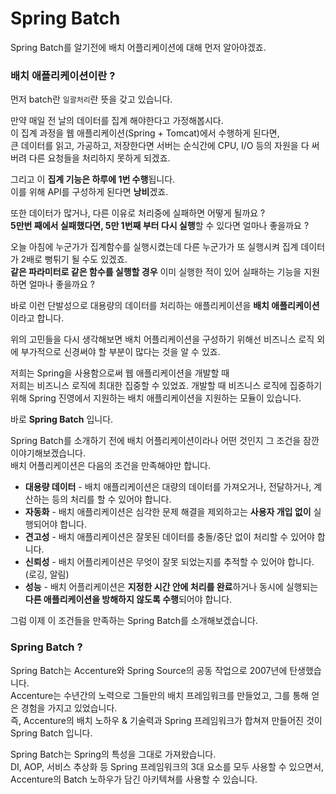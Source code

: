 # Spring Batch

Spring Batch를 알기전에 배치 어플리케이션에 대해 먼저 알아야겠죠.  

### 배치 애플리케이션이란 ?
먼저 batch란 `일괄처리`란 뜻을 갖고 있습니다.  

만약 매일 전 날의 데이터를 집계 해야한다고 가정해봅시다.  
이 집계 과정을 웹 애플리케이션(Spring + Tomcat)에서 수행하게 된다면,  
큰 데이터를 읽고, 가공하고, 저장한다면 서버는 순식간에 CPU, I/O 등의 자원을 다 써버려 다른 요청들을 처리하지 못하게 되겠죠.  

그리고 이 **집계 기능은 하루에 1번 수행**됩니다.  
이를 위해 API를 구성하게 된다면 **낭비**겠죠.  

또한 데이터가 많거나, 다른 이유로 처리중에 실패하면 어떻게 될까요 ?  
**5만번 째에서 실패했다면, 5만 1번째 부터 다시 실행**할 수 있다면 얼마나 좋을까요 ?  

오늘 아침에 누군가가 집계함수를 실행시켰는데 다른 누군가가 또 실행시켜 집계 데이터가 2배로 뻥튀기 될 수도 있겠죠.  
**같은 파라미터로 같은 함수를 실행할 경우** 이미 실행한 적이 있어 실패하는 기능을 지원하면 얼마나 좋을까요 ?  

바로 이런 단발성으로 대용량의 데이터를 처리하는 애플리케이션을 **배치 애플리케이션**이라고 합니다.  

위의 고민들을 다시 생각해보면 배치 어플리케이션을 구성하기 위해선 비즈니스 로직 외에 부가적으로 신경써야 할 부분이 많다는 것을 알 수 있죠.

저희는 Spring을 사용함으로써 웹 애플리케이션을 개발할 때   
저희는 비즈니스 로직에 최대한 집중할 수 있었죠.
개발할 때 비즈니스 로직에 집중하기 위해 Spring 진영에서 지원하는 배치 애플리케이션을 지원하는 모듈이 있습니다.

바로 **Spring Batch** 입니다.

Spring Batch를 소개하기 전에 배치 어플리케이션이라나 어떤 것인지 그 조건을 잠깐 이야기해보겠습니다.  
배치 어플리케이션은 다음의 조건을 만족해야만 합니다.  
* **대용량 데이터** - 배치 애플리케이션은 대량의 데이터를 가져오거나, 전달하거나, 계산하는 등의 처리를 할 수 있어야 합니다.
* **자동화** - 배치 애플리케이션은 심각한 문제 해결을 제외하고는 **사용자 개입 없이** 실행되어야 합니다.
* **견고성** - 배치 애플리케이션은 잘못된 데이터를 충돌/중단 없이 처리할 수 있어야 합니다.
* **신뢰성** - 배치 어플리케이션은 무엇이 잘못 되었는지를 추적할 수 있어야 합니다. (로깅, 알림)
* **성능** - 배치 어플리케이션은 **지정한 시간 안에 처리를 완료**하거나 동시에 실행되는 **다른 애플리케이션을 방해하지 않도록 수행**되어야 합니다.

그럼 이제 이 조건들을 만족하는 Spring Batch를 소개해보겠습니다.

### Spring Batch ?
Spring Batch는 Accenture와 Spring Source의 공동 작업으로 2007년에 탄생했습니다.  
Accenture는 수년간의 노력으로 그들만의 배치 프레임워크를 만들었고, 그를 통해 얻은 경험을 가지고 있었습니다.  
즉, Accenture의 배치 노하우 & 기술력과 Spring 프레임워크가 합쳐져 만들어진 것이 Spring Batch 입니다.  

Spring Batch는 Spring의 특성을 그대로 가져왔습니다.  
DI, AOP, 서비스 추상화 등 Spring 프레임워크의 3대 요소를 모두 사용할 수 있으면서, Accenture의 Batch 노하우가 담긴 아키텍쳐를 사용할 수 있습니다.  
